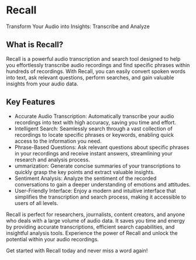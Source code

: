 # Recall
Transform Your Audio into Insights: Transcribe and Analyze

## What is Recall?
Recall is a powerful audio transcription and search tool designed to help you effortlessly transcribe audio recordings and find specific phrases within hundreds of recordings. With Recall, you can easily convert spoken words into text, ask relevant questions, perform searches, and gain valuable insights from your audio data.


## Key Features
- Accurate Audio Transcription: Automatically transcribe your audio recordings into text with high accuracy, saving you time and effort.
- Intelligent Search: Seamlessly search through a vast collection of recordings to locate specific phrases or keywords, enabling quick access to the information you need.
- Phrase-Based Questions: Ask relevant questions about specific phrases in your recordings and receive instant answers, streamlining your research and analysis process.
- ummarization: Generate concise summaries of your transcriptions to quickly grasp the key points and extract valuable insights.
- Sentiment Analysis: Analyze the sentiment of the recorded conversations to gain a deeper understanding of emotions and attitudes.
- User-Friendly Interface: Enjoy a modern and intuitive interface that simplifies the transcription and search process, making it accessible to users of all levels.

Recall is perfect for researchers, journalists, content creators, and anyone who deals with a large volume of audio data. It saves you time and energy by providing accurate transcriptions, efficient search capabilities, and insightful analysis tools. Experience the power of Recall and unlock the potential within your audio recordings.

Get started with Recall today and never miss a word again!
